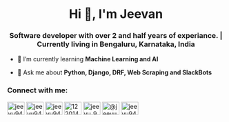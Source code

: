 <h1 align="center">Hi 👋, I'm Jeevan</h1>
<h3 align="center">Software developer with over 2 and half years of experiance. | Currently living in Bengaluru, Karnataka, India</h3>

- 🌱 I’m currently learning **Machine Learning and AI**

- 💬 Ask me about **Python, Django, DRF, Web Scraping and SlackBots**

<h3 align="left">Connect with me:</h3>
<p align="left">
<a href="https://dev.to/jeevu94" target="blank"><img align="center" src="https://cdn.jsdelivr.net/npm/simple-icons@3.0.1/icons/dev-dot-to.svg" alt="jeevu94" height="30" width="40" /></a>
<a href="https://twitter.com/jeevu94" target="blank"><img align="center" src="https://raw.githubusercontent.com/rahuldkjain/github-profile-readme-generator/master/src/images/icons/Social/twitter.svg" alt="jeevu94" height="30" width="40" /></a>
<a href="https://linkedin.com/in/jeevu94" target="blank"><img align="center" src="https://raw.githubusercontent.com/rahuldkjain/github-profile-readme-generator/master/src/images/icons/Social/linked-in-alt.svg" alt="jeevu94" height="30" width="40" /></a>
<a href="https://stackoverflow.com/users/12201407" target="blank"><img align="center" src="https://raw.githubusercontent.com/rahuldkjain/github-profile-readme-generator/master/src/images/icons/Social/stack-overflow.svg" alt="12201407" height="30" width="40" /></a>
<a href="https://instagram.com/jeevu_94" target="blank"><img align="center" src="https://raw.githubusercontent.com/rahuldkjain/github-profile-readme-generator/master/src/images/icons/Social/instagram.svg" alt="jeevu_94" height="30" width="40" /></a>
<a href="https://medium.com/@jeevu94" target="blank"><img align="center" src="https://raw.githubusercontent.com/rahuldkjain/github-profile-readme-generator/master/src/images/icons/Social/medium.svg" alt="@jeevu94" height="30" width="40" /></a>
<a href="https://www.hackerrank.com/jeevu94" target="blank"><img align="center" src="https://raw.githubusercontent.com/rahuldkjain/github-profile-readme-generator/master/src/images/icons/Social/hackerrank.svg" alt="jeevu94" height="30" width="40" /></a>
</p>
